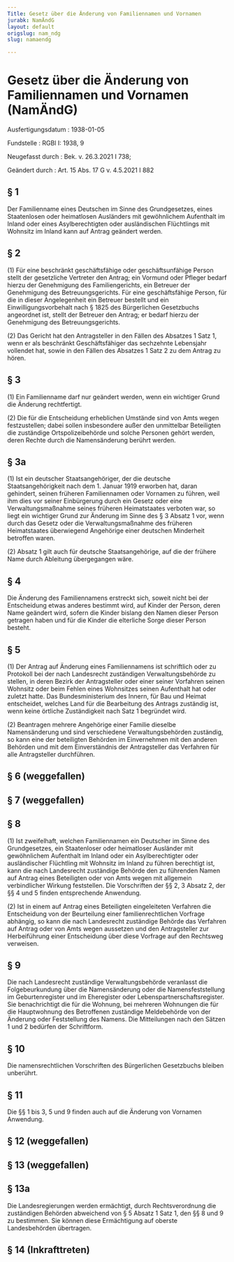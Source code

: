 ```yaml
---
Title: Gesetz über die Änderung von Familiennamen und Vornamen
jurabk: NamÄndG
layout: default
origslug: nam_ndg
slug: namaendg

---
```


# Gesetz über die Änderung von Familiennamen und Vornamen (NamÄndG)

Ausfertigungsdatum
:   1938-01-05

Fundstelle
:   RGBl I: 1938, 9

Neugefasst durch
:   Bek. v. 26.3.2021 I 738;

Geändert durch
:   Art. 15 Abs. 17 G v. 4.5.2021 I 882


## § 1

Der Familienname eines Deutschen im Sinne des Grundgesetzes, eines
Staatenlosen oder heimatlosen Ausländers mit gewöhnlichem Aufenthalt
im Inland oder eines Asylberechtigten oder ausländischen Flüchtlings
mit Wohnsitz im Inland kann auf Antrag geändert werden.


## § 2

(1) Für eine beschränkt geschäftsfähige oder geschäftsunfähige Person
stellt der gesetzliche Vertreter den Antrag; ein Vormund oder Pfleger
bedarf hierzu der Genehmigung des Familiengerichts, ein Betreuer der
Genehmigung des Betreuungsgerichts. Für eine geschäftsfähige Person,
für die in dieser Angelegenheit ein Betreuer bestellt und ein
Einwilligungsvorbehalt nach § 1825 des Bürgerlichen Gesetzbuchs
angeordnet ist, stellt der Betreuer den Antrag; er bedarf hierzu der
Genehmigung des Betreuungsgerichts.

(2) Das Gericht hat den Antragsteller in den Fällen des Absatzes 1
Satz 1, wenn er als beschränkt Geschäftsfähiger das sechzehnte
Lebensjahr vollendet hat, sowie in den Fällen des Absatzes 1 Satz 2 zu
dem Antrag zu hören.


## § 3

(1) Ein Familienname darf nur geändert werden, wenn ein wichtiger
Grund die Änderung rechtfertigt.

(2) Die für die Entscheidung erheblichen Umstände sind von Amts wegen
festzustellen; dabei sollen insbesondere außer den unmittelbar
Beteiligten die zuständige Ortspolizeibehörde und solche Personen
gehört werden, deren Rechte durch die Namensänderung berührt werden.


## § 3a

(1) Ist ein deutscher Staatsangehöriger, der die deutsche
Staatsangehörigkeit nach dem 1. Januar 1919 erworben hat, daran
gehindert, seinen früheren Familiennamen oder Vornamen zu führen, weil
ihm dies vor seiner Einbürgerung durch ein Gesetz oder eine
Verwaltungsmaßnahme seines früheren Heimatstaates verboten war, so
liegt ein wichtiger Grund zur Änderung im Sinne des § 3 Absatz 1 vor,
wenn durch das Gesetz oder die Verwaltungsmaßnahme des früheren
Heimatstaates überwiegend Angehörige einer deutschen Minderheit
betroffen waren.

(2) Absatz 1 gilt auch für deutsche Staatsangehörige, auf die der
frühere Name durch Ableitung übergegangen wäre.


## § 4

Die Änderung des Familiennamens erstreckt sich, soweit nicht bei der
Entscheidung etwas anderes bestimmt wird, auf Kinder der Person, deren
Name geändert wird, sofern die Kinder bislang den Namen dieser Person
getragen haben und für die Kinder die elterliche Sorge dieser Person
besteht.


## § 5

(1) Der Antrag auf Änderung eines Familiennamens ist schriftlich oder
zu Protokoll bei der nach Landesrecht zuständigen Verwaltungsbehörde
zu stellen, in deren Bezirk der Antragsteller oder einer seiner
Vorfahren seinen Wohnsitz oder beim Fehlen eines Wohnsitzes seinen
Aufenthalt hat oder zuletzt hatte. Das Bundesministerium des Innern,
für Bau und Heimat entscheidet, welches Land für die Bearbeitung des
Antrags zuständig ist, wenn keine örtliche Zuständigkeit nach Satz 1
begründet wird.

(2) Beantragen mehrere Angehörige einer Familie dieselbe
Namensänderung und sind verschiedene Verwaltungsbehörden zuständig, so
kann eine der beteiligten Behörden im Einvernehmen mit den anderen
Behörden und mit dem Einverständnis der Antragsteller das Verfahren
für alle Antragsteller durchführen.


## § 6 (weggefallen)



## § 7 (weggefallen)



## § 8

(1) Ist zweifelhaft, welchen Familiennamen ein Deutscher im Sinne des
Grundgesetzes, ein Staatenloser oder heimatloser Ausländer mit
gewöhnlichem Aufenthalt im Inland oder ein Asylberechtigter oder
ausländischer Flüchtling mit Wohnsitz im Inland zu führen berechtigt
ist, kann die nach Landesrecht zuständige Behörde den zu führenden
Namen auf Antrag eines Beteiligten oder von Amts wegen mit allgemein
verbindlicher Wirkung feststellen. Die Vorschriften der §§ 2, 3 Absatz
2, der §§ 4 und 5 finden entsprechende Anwendung.

(2) Ist in einem auf Antrag eines Beteiligten eingeleiteten Verfahren
die Entscheidung von der Beurteilung einer familienrechtlichen
Vorfrage abhängig, so kann die nach Landesrecht zuständige Behörde das
Verfahren auf Antrag oder von Amts wegen aussetzen und den
Antragsteller zur Herbeiführung einer Entscheidung über diese Vorfrage
auf den Rechtsweg verweisen.


## § 9

Die nach Landesrecht zuständige Verwaltungsbehörde veranlasst die
Folgebeurkundung über die Namensänderung oder die Namensfeststellung
im Geburtenregister und im Eheregister oder
Lebenspartnerschaftsregister. Sie benachrichtigt die für die Wohnung,
bei mehreren Wohnungen die für die Hauptwohnung des Betroffenen
zuständige Meldebehörde von der Änderung oder Feststellung des Namens.
Die Mitteilungen nach den Sätzen 1 und 2 bedürfen der Schriftform.


## § 10

Die namensrechtlichen Vorschriften des Bürgerlichen Gesetzbuchs
bleiben unberührt.


## § 11

Die §§ 1 bis 3, 5 und 9 finden auch auf die Änderung von Vornamen
Anwendung.


## § 12 (weggefallen)



## § 13 (weggefallen)



## § 13a

Die Landesregierungen werden ermächtigt, durch Rechtsverordnung die
zuständigen Behörden abweichend von § 5 Absatz 1 Satz 1, den §§ 8 und
9 zu bestimmen. Sie können diese Ermächtigung auf oberste
Landesbehörden übertragen.


## § 14 (Inkrafttreten)


